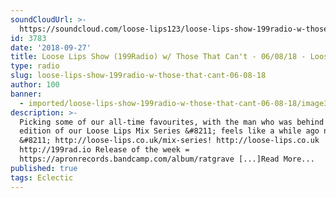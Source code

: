 ```yaml
---
soundCloudUrl: >-
  https://soundcloud.com/loose-lips123/loose-lips-show-199radio-w-those-that-cant-060818
id: 3783
date: '2018-09-27'
title: Loose Lips Show (199Radio) w/ Those That Can't - 06/08/18 - Loose Lips
type: radio
slug: loose-lips-show-199radio-w-those-that-cant-06-08-18
author: 100
banner:
  - imported/loose-lips-show-199radio-w-those-that-cant-06-08-18/image3783.jpeg
description: >-
  Picking some of our all-time favourites, with the man who was behind the 53rd
  edition of our Loose Lips Mix Series &#8211; feels like a while ago now
  &#8211; http://loose-lips.co.uk/mix-series! http://loose-lips.co.uk
  http://199rad.io Release of the week =
  https://apronrecords.bandcamp.com/album/ratgrave [...]Read More...
published: true
tags: Eclectic
---
```

